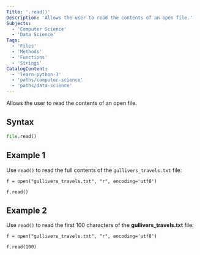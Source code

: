 ```yaml
---
Title: '.read()'
Description: 'Allows the user to read the contents of an open file.'
Subjects:
  - 'Computer Science'
  - 'Data Science'
Tags:
  - 'Files'
  - 'Methods'
  - 'Functions'
  - 'Strings'
CatalogContent:
  - 'learn-python-3'
  - 'paths/computer-science'
  - 'paths/data-science'
---
```


Allows the user to read the contents of an open file.

## Syntax

```py
file.read()
```

## Example 1

Use `read()` to read the full contents of the `gullivers_travels.txt` file:

```codebyte/python
f = open("gullivers_travels.txt", "r", encoding='utf8')

f.read()
```

## Example 2

Use `read()` to read the first 100 characters of the **gullivers_travels.txt** file:

```codebyte/python
f = open("gullivers_travels.txt", "r", encoding='utf8')

f.read(100)
```
